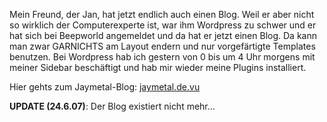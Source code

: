 <!--
.. title: Jaymetal-Blog
.. slug: 12-jaymetal-blog
.. date: 2007-03-11 16:02:53
.. tags: Internet
.. description: 
.. type: text
-->

Mein Freund, der Jan, hat jetzt endlich auch einen Blog.
Weil er aber nicht so wirklich der Computerexperte ist, war ihm Wordpress zu schwer und er hat sich bei Beepworld angemeldet und da hat er jetzt einen Blog.
Da kann man zwar GARNICHTS am Layout endern und nur vorgefärtigte Templates benutzen.
Bei Wordpress hab ich gestern von 0 bis um 4 Uhr morgens mit meiner Sidebar beschäftigt und hab mir wieder meine Plugins installiert.

Hier gehts zum Jaymetal-Blog: [jaymetal.de.vu](http://jaymetal.de.vu/)

**UPDATE (24.6.07)**: Der Blog existiert nicht mehr...

